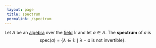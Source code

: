 ```yaml
---
 layout: page
 title: spectrum
 permalink: /spectrum
---
```

Let $A$ be an [algebra](https://defsmath.github.io/DefsMath/algebra_over_a_field) over the [field](https://defsmath.github.io/DefsMath/field) $\mathbb k$ and let $a\in A$. The **spectrum** of $a$ is $$\text{spec}(a)= \{\lambda\in\mathbb k\mid \lambda - a \text{ is not invertible}\}.$$